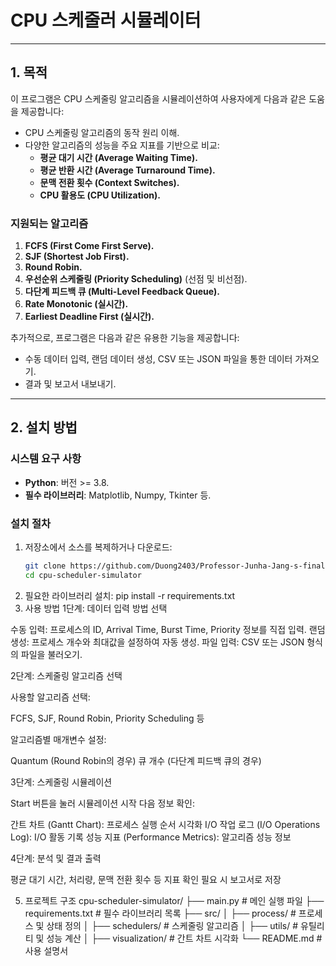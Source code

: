 # CPU 스케줄러 시뮬레이터

---

## **1. 목적**

이 프로그램은 CPU 스케줄링 알고리즘을 시뮬레이션하여 사용자에게 다음과 같은 도움을 제공합니다:
- CPU 스케줄링 알고리즘의 동작 원리 이해.
- 다양한 알고리즘의 성능을 주요 지표를 기반으로 비교:
  - **평균 대기 시간 (Average Waiting Time).**
  - **평균 반환 시간 (Average Turnaround Time).**
  - **문맥 전환 횟수 (Context Switches).**
  - **CPU 활용도 (CPU Utilization).**

### **지원되는 알고리즘**
1. **FCFS (First Come First Serve).**
2. **SJF (Shortest Job First).**
3. **Round Robin.**
4. **우선순위 스케줄링 (Priority Scheduling)** (선점 및 비선점).
5. **다단계 피드백 큐 (Multi-Level Feedback Queue).**
6. **Rate Monotonic (실시간).**
7. **Earliest Deadline First (실시간).**

추가적으로, 프로그램은 다음과 같은 유용한 기능을 제공합니다:
- 수동 데이터 입력, 랜덤 데이터 생성, CSV 또는 JSON 파일을 통한 데이터 가져오기.
- 결과 및 보고서 내보내기.

---

## **2. 설치 방법**

### **시스템 요구 사항**
- **Python**: 버전 >= 3.8.
- **필수 라이브러리**: Matplotlib, Numpy, Tkinter 등.

### **설치 절차**
1. 저장소에서 소스를 복제하거나 다운로드: 
    ```bash
   git clone https://github.com/Duong2403/Professor-Junha-Jang-s-final-exam.git
   cd cpu-scheduler-simulator
3. 필요한 라이브러리 설치:
   pip install -r requirements.txt
4. 사용 방법
1단계: 데이터 입력 방법 선택

수동 입력: 프로세스의 ID, Arrival Time, Burst Time, Priority 정보를 직접 입력.
랜덤 생성: 프로세스 개수와 최대값을 설정하여 자동 생성.
파일 입력: CSV 또는 JSON 형식의 파일을 불러오기.

2단계: 스케줄링 알고리즘 선택

사용할 알고리즘 선택:

FCFS, SJF, Round Robin, Priority Scheduling 등


알고리즘별 매개변수 설정:

Quantum (Round Robin의 경우)
큐 개수 (다단계 피드백 큐의 경우)



3단계: 스케줄링 시뮬레이션

Start 버튼을 눌러 시뮬레이션 시작
다음 정보 확인:

간트 차트 (Gantt Chart): 프로세스 실행 순서 시각화
I/O 작업 로그 (I/O Operations Log): I/O 활동 기록
성능 지표 (Performance Metrics): 알고리즘 성능 정보



4단계: 분석 및 결과 출력

평균 대기 시간, 처리량, 문맥 전환 횟수 등 지표 확인
필요 시 보고서로 저장

5. 프로젝트 구조
cpu-scheduler-simulator/
├── main.py # 메인 실행 파일
├── requirements.txt # 필수 라이브러리 목록
├── src/
│   ├── process/ # 프로세스 및 상태 정의
│   ├── schedulers/ # 스케줄링 알고리즘
│   ├── utils/ # 유틸리티 및 성능 계산
│   ├── visualization/ # 간트 차트 시각화
└── README.md # 사용 설명서
   
